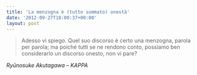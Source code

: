 ```yaml
---
title: 'La menzogna è (tutto sommato) onestà'
date: '2012-09-27T18:00:37+00:00'
layout: post
---
```


> Adesso vi spiego. Quel suo discorso è certo una menzogna, parola per parola; ma poiché tutti se ne rendono conto, possiamo ben considerarlo un discorso onesto, non vi pare?

<cite>Ryūnosuke Akutagawa – KAPPA</cite>